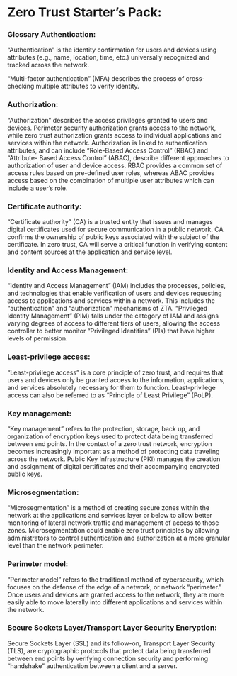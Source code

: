 # Zero Trust Starter’s Pack:
### Glossary Authentication:
 “Authentication” is the identity confirmation for users and devices using attributes (e.g., name, location, time, etc.) universally recognized and tracked across the network.

“Multi-factor authentication” (MFA) describes the process of cross-checking multiple attributes to verify identity.
### Authorization:
“Authorization” describes the access privileges granted to users and devices.
Perimeter security authorization grants access to the network, while zero trust authorization grants access to individual applications and services within the network. 
Authorization is linked to authentication attributes, and can include “Role-Based Access Control” (RBAC) and “Attribute- Based Access Control” (ABAC), describe different approaches to authorization of user and device access.
RBAC provides a common set of access rules based on pre-defined user roles, whereas ABAC provides access based on the combination of multiple user attributes which can include a user’s role. 
### Certificate authority:
“Certificate authority” (CA) is a trusted entity that issues and manages digital certificates used for secure communication in a public network.
CA confirms the ownership of public keys associated with the subject of the certificate.
In zero trust, CA will serve a critical function in verifying content and content sources at the application and service level.
### Identity and Access Management:
“Identity and Access Management” (IAM) includes the processes, policies, and technologies that enable verification of users and devices requesting access to applications and services within a network. 
This includes the “authentication” and “authorization” mechanisms of ZTA.
“Privileged Identity Management” (PIM) falls under the category of IAM and assigns varying degrees of access to different tiers of users, allowing the access controller to better monitor “Privileged Identities” (PIs) that have higher levels of permission.
### Least-privilege access:
“Least-privilege access” is a core principle of zero trust, and requires that users and devices only be granted access to the information, applications, and services absolutely necessary for them to function.
Least-privilege access can also be referred to as “Principle of Least Privilege” (PoLP).
### Key management:
“Key management” refers to the protection, storage, back up, and organization of encryption keys used to protect data being transferred between end points.
In the context of a zero trust network, encryption becomes increasingly important as a method of protecting data traveling across the network.
Public Key Infrastructure (PKI) manages the creation and assignment of digital certificates and their accompanying encrypted public keys.
### Microsegmentation:
“Microsegmentation” is a method of creating secure zones within the network at the applications and services layer or below to allow better monitoring of lateral network traffic and management of access to those zones.
Microsegmentation could enable zero trust principles by allowing administrators to control authentication and authorization at a more granular level than the network perimeter. 
### Perimeter model:
“Perimeter model” refers to the traditional method of cybersecurity, which focuses on the defense of the edge of a network, or network “perimeter.”
Once users and devices are granted access to the network, they are more easily able to move laterally into different applications and services within the network.
### Secure Sockets Layer/Transport Layer Security Encryption:
Secure Sockets Layer (SSL) and its follow-on, Transport Layer Security (TLS), are cryptographic protocols that protect data being transferred between end points by verifying connection security and performing “handshake” authentication between a client and a server. 
